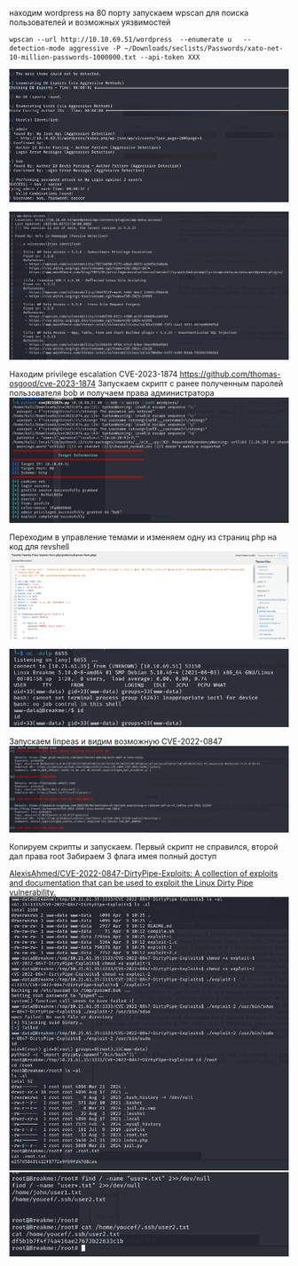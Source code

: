 находим wordpress на 80 порту
запускаем wpscan для поиска пользователей и возможных уязвимостей
```
wpscan --url http://10.10.69.51/wordpress  --enumerate u   --detection-mode aggressive -P ~/Downloads/seclists/Passwords/xato-net-10-million-passwords-1000000.txt --api-token XXX
```

![](../attachment/Pasted%20image%2020250409141406.png)

![](../attachment/Pasted%20image%2020250410091432.png)

Находим privilege escalation CVE-2023-1874 https://github.com/thomas-osgood/cve-2023-1874
Запускаем скрипт с ранее полученным паролей пользователя bob и получаем права администратора
![](../attachment/Pasted%20image%2020250409144651.png)

Переходим в управление темами и изменяем одну из страниц php на код для revshell
![](../attachment/Pasted%20image%2020250409150211.png)

![](../attachment/Pasted%20image%2020250409150324.png)


Запускаем linpeas и видим  возможную CVE-2022-0847
![](../attachment/Pasted%20image%2020250410091812.png)

Копируем скрипты и запускаем. Первый скрипт не справился, второй дал права root
Забираем 3 флага имея полный доступ

[AlexisAhmed/CVE-2022-0847-DirtyPipe-Exploits: A collection of exploits and documentation that can be used to exploit the Linux Dirty Pipe vulnerability.](https://github.com/AlexisAhmed/CVE-2022-0847-DirtyPipe-Exploits)
![](../attachment/Pasted%20image%2020250409172829.png)
![](../attachment/Pasted%20image%2020250409172947.png)
